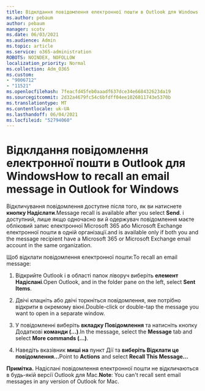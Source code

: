 ```yaml
---
title: Відклдання повідомлення електронної пошти в Outlook для Windows
ms.author: pebaum
author: pebaum
manager: scotv
ms.date: 06/03/2021
ms.audience: Admin
ms.topic: article
ms.service: o365-administration
ROBOTS: NOINDEX, NOFOLLOW
localization_priority: Normal
ms.collection: Adm_O365
ms.custom:
- "9006712"
- "11521"
ms.openlocfilehash: 7feacfd45feb0aaadf637dce34e668432623da19
ms.sourcegitcommit: 2d32a4679fc54c6bfdff04ee1026811743e5370b
ms.translationtype: MT
ms.contentlocale: uk-UA
ms.lasthandoff: 06/04/2021
ms.locfileid: "52794060"
---
```

# <a name="how-to-recall-an-email-message-in-outlook-for-windows"></a><span data-ttu-id="5106a-102">Відклдання повідомлення електронної пошти в Outlook для Windows</span><span class="sxs-lookup"><span data-stu-id="5106a-102">How to recall an email message in Outlook for Windows</span></span>

<span data-ttu-id="5106a-103">Відкличування повідомлення доступне після того, як ви натиснете **кнопку Надіслати**.</span><span class="sxs-lookup"><span data-stu-id="5106a-103">Message recall is available after you select **Send**.</span></span> <span data-ttu-id="5106a-104">і доступний, лише якщо одночасно ви й одержувач повідомлення маєте обліковий запис електронної Microsoft 365 або Microsoft Exchange електронної пошти в одній організації.</span><span class="sxs-lookup"><span data-stu-id="5106a-104">and is available only if both you and the message recipient have a Microsoft 365 or Microsoft Exchange email account in the same organization.</span></span> 

<span data-ttu-id="5106a-105">Щоб відклати повідомлення електронної пошти:</span><span class="sxs-lookup"><span data-stu-id="5106a-105">To recall an email message:</span></span>

1. <span data-ttu-id="5106a-106">Відкрийте Outlook і в області папок ліворуч виберіть **елемент Надіслані**.</span><span class="sxs-lookup"><span data-stu-id="5106a-106">Open Outlook, and in the folder pane on the left, select **Sent Items**.</span></span>

1. <span data-ttu-id="5106a-107">Двічі клацніть або двічі торкніться повідомлення, яке потрібно відкрити в окремому вікні.</span><span class="sxs-lookup"><span data-stu-id="5106a-107">Double-click or double-tap the message you want to open in a separate window.</span></span>

1. <span data-ttu-id="5106a-108">У повідомленні виберіть **вкладку Повідомлення** та натисніть кнопку Додаткові **команди (...)**.</span><span class="sxs-lookup"><span data-stu-id="5106a-108">In the message, select the **Message** tab and select **More commands (...)**.</span></span>

1. <span data-ttu-id="5106a-109">Наведіть вказівник **миші на** пункт Дії та **виберіть Відклати це повідомлення...**</span><span class="sxs-lookup"><span data-stu-id="5106a-109">Point to **Actions** and select **Recall This Message...**</span></span>

<span data-ttu-id="5106a-110">**Примітка.** Надіслані повідомлення електронної пошти не відкличаються в будь-якій версії Outlook для Mac.</span><span class="sxs-lookup"><span data-stu-id="5106a-110">**Note**: You can't recall sent email messages in any version of Outlook for Mac.</span></span>
